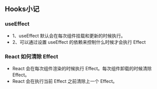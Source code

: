 ## Hooks小记

### useEffect

- 1、useEffect 默认会在每次组件挂载和更新的时候执行。
- 2、可以通过设置 useEffect 的依赖来控制什么时候才会执行 Effect

### React 如何清除 Effect

- React 会在每次组件渲染的时候执行 Effect。每次组件卸载的时候清除 Effect。
- React 会在执行当前 Effect 之前清除上一个 Effect。 